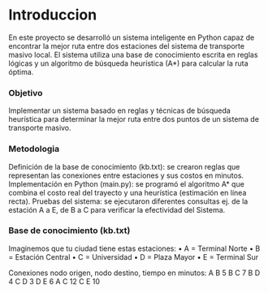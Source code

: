 # Introduccion

En este proyecto se desarrolló un sistema inteligente en Python capaz de encontrar la mejor ruta entre dos estaciones del sistema de transporte masivo local. El sistema utiliza una base de conocimiento escrita en reglas lógicas y un algoritmo de búsqueda heurística (A*) para calcular la ruta óptima.

### Objetivo 
Implementar un sistema basado en reglas y técnicas de búsqueda heurística para determinar la mejor ruta entre dos puntos de un sistema de transporte masivo.

### Metodologia
Definición de la base de conocimiento (kb.txt): se crearon reglas que representan las conexiones entre estaciones y sus costos en minutos.
Implementación en Python (main.py): se programó el algoritmo A* que combina el costo real del trayecto y una heurística (estimación en línea recta).
Pruebas del sistema: se ejecutaron diferentes consultas ej. de la estación A a E, de B a C para verificar la efectividad del Sistema.

### Base de conocimiento (kb.txt)

Imaginemos que tu ciudad tiene estas estaciones:
•	A = Terminal Norte
•	B = Estación Central
•	C = Universidad
•	D = Plaza Mayor
•	E = Terminal Sur

Conexiones nodo origen, nodo destino, tiempo en minutos:
A B 5
B C 7
B D 4
C D 3
D E 6
A C 12
C E 10

